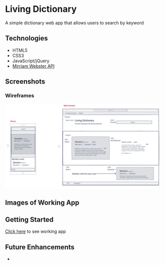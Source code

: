 # Living Dictionary

A simple dictionary web app that allows users to search by keyword

## Technologies
- HTML5
- CSS3
- JavaScript/jQuery
- [Mirriam Webster API](https://www.dictionaryapi.com/api/v3/references/collegiate/json/)

## Screenshots

### Wireframes
![screenshot](images/wire-frame.png)

## Images of Working App

## Getting Started
[Click here](#) to see working app

## Future Enhancements

- 